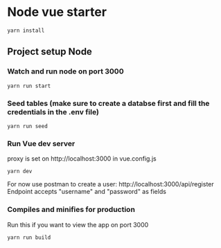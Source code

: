 # Node vue starter

```
yarn install
```

## Project setup Node

### Watch and run node on port 3000

```
yarn run start
```

### Seed tables (make sure to create a databse first and fill the credentials in the .env file)

```
yarn run seed
```

### Run Vue dev server

proxy is set on http://localhost:3000 in vue.config.js

```
yarn dev
```

For now use postman to create a user: http://localhost:3000/api/register<br>
Endpoint accepts "username" and "password" as fields

### Compiles and minifies for production

Run this if you want to view the app on port 3000

```
yarn run build
```
